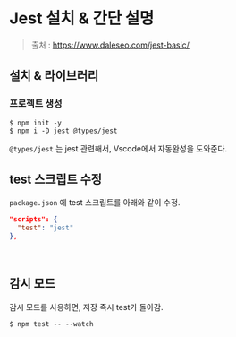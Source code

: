 # Jest 설치 & 간단 설명

> 출처 : https://www.daleseo.com/jest-basic/

## 설치 & 라이브러리

### 프로젝트 생성

```shell
$ npm init -y
$ npm i -D jest @types/jest
```

`@types/jest` 는 jest 관련해서, Vscode에서 자동완성을 도와준다.

## test 스크립트 수정

`package.json` 에 test 스크립트를 아래와 같이 수정.

```json
"scripts": {
  "test": "jest"
},
```

<br/>

## 감시 모드

감시 모드를 사용하면, 저장 즉시 test가 돌아감.

```shell
$ npm test -- --watch
```
